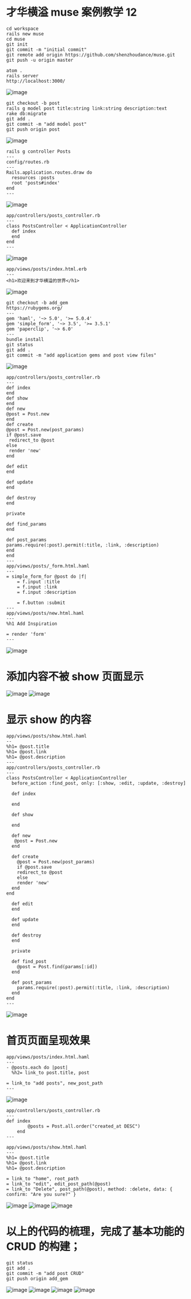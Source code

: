# 才华横溢 muse 案例教学 12
```
cd workspace
rails new muse
cd muse
git init
git commit -m "initial commit"
git remote add origin https://github.com/shenzhoudance/muse.git
git push -u origin master
```
```
atom .
rails server
http://localhost:3000/
```
![image](https://ws2.sinaimg.cn/large/006tKfTcgy1fpnw0fa0rej30uy0rsh3o.jpg)

```
git checkout -b post
rails g model post title:string link:string description:text
rake db:migrate
git add .
git commit -m "add model post"
git push origin post
```
![image](https://ws1.sinaimg.cn/large/006tKfTcgy1fpnw57nd6vj31bk0h0wi2.jpg)
```
rails g controller Posts
---
config/routes.rb
---
Rails.application.routes.draw do
  resources :posts
  root 'posts#index'
end
---
```
![image](https://ws4.sinaimg.cn/large/006tKfTcgy1fpnwxsqojij311u09wjs6.jpg)
```
app/controllers/posts_controller.rb
---
class PostsController < ApplicationController
  def index
  end
end
---
```
![image](https://ws1.sinaimg.cn/large/006tKfTcgy1fpnx04vaesj31kw0hp44e.jpg)
```
app/views/posts/index.html.erb
---
<h1>欢迎来到才华横溢的世界</h1>
```
![image](https://ws3.sinaimg.cn/large/006tKfTcgy1fpnx26bh58j30r808kdgf.jpg)

```
git checkout -b add_gem
https://rubygems.org/
---
gem 'haml', '~> 5.0', '>= 5.0.4'
gem 'simple_form', '~> 3.5', '>= 3.5.1'
gem 'paperclip', '~> 6.0'
---
bundle install
git status
git add .
git commit -m "add application gems and post view files"
```
![image](https://ws1.sinaimg.cn/large/006tKfTcgy1fpp3ktwqsij31c20h8adl.jpg)

```
app/controllers/posts_controller.rb
---
def index
end
def show
end
def new
@post = Post.new
end
def create
@post = Post.new(post_params)
if @post.save
 redirect_to @post
else
 render 'new'
end

def edit
end

def update
end

def destroy
end

private

def find_params
end

def post_params
params.require(:post).permit(:title, :link, :description)
end
end
---
app/views/posts/_form.html.haml
---
= simple_form_for @post do |f|
	= f.input :title
	= f.input :link
	= f.input :description

	= f.button :submit
---
app/views/posts/new.html.haml
---
%h1 Add Inspiration

= render 'form'
---
```
![image](https://ws1.sinaimg.cn/large/006tKfTcgy1fpp423dip1j30ou0dkgmg.jpg)

# 添加内容不被 show 页面显示

![image](https://ws3.sinaimg.cn/large/006tKfTcly1fpp49hi0faj30oi0dmgmx.jpg)
![image](https://ws2.sinaimg.cn/large/006tKfTcly1fpp49nbglnj31kw0gd7ab.jpg)

# 显示 show 的内容
```
app/views/posts/show.html.haml
--
%h1= @post.title
%h1= @post.link
%h1= @post.description
---
app/controllers/posts_controller.rb
---
class PostsController < ApplicationController
  before_action :find_post, only: [:show, :edit, :update, :destroy]

  def index

  end

  def show

  end

  def new
   @post = Post.new
  end

  def create
    @post = Post.new(post_params)
    if @post.save
    redirect_to @post
    else
    render 'new'
  end
end

  def edit
  end

  def update
  end

  def destroy
  end

  private

  def find_post
    @post = Post.find(params[:id])
  end

  def post_params
    params.require(:post).permit(:title, :link, :description)
  end
end
---
```
![image](https://ws2.sinaimg.cn/large/006tKfTcly1fpp4mwslgzj31080d8q4r.jpg)

# 首页页面呈现效果
```
app/views/posts/index.html.haml
---
- @posts.each do |post|
  %h2= link_to post.title, post

= link_to "add posts", new_post_path
---
```
![image](https://ws3.sinaimg.cn/large/006tKfTcly1fpp51g7tasj31bc0cwac8.jpg)
```
app/controllers/posts_controller.rb
---
def index
		@posts = Post.all.order("created_at DESC")
	end
---

app/views/posts/show.html.haml
---
%h1= @post.title
%h1= @post.link
%h1= @post.description

= link_to "home", root_path
= link_to "edit", edit_post_path(@post)
= link_to "Delete", post_path(@post), method: :delete, data: { confirm: "Are you sure?" }

```

![image](https://ws4.sinaimg.cn/large/006tKfTcly1fpp5h200bqj30oi0dmgmx.jpg)
![image](https://ws3.sinaimg.cn/large/006tKfTcly1fpp5h3k7kjj30m40emabi.jpg)
![image](https://ws1.sinaimg.cn/large/006tKfTcly1fpp5h9eoj9j30mw08oaan.jpg)

# 以上的代码的梳理，完成了基本功能的 CRUD 的构建；
```
git status
git add .
git commit -m "add post CRUD"
git push origin add_gem
```
![image](https://ws3.sinaimg.cn/large/006tKfTcgy1fpp61v0931j31kw0otdl6.jpg)
![image](https://ws3.sinaimg.cn/large/006tKfTcgy1fpp61wmb2sj317s0q6tcg.jpg)
![image](https://ws3.sinaimg.cn/large/006tKfTcgy1fpp61xzkxmj318a0s20yj.jpg)
![image](https://ws3.sinaimg.cn/large/006tKfTcgy1fpp61zezq0j318k0ligq6.jpg)
